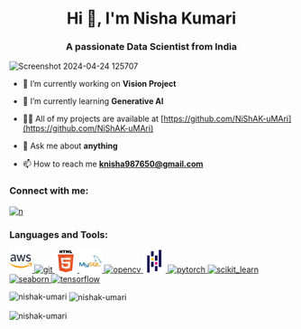 
<h1 align="center">Hi 👋, I'm Nisha Kumari</h1>
<h3 align="center">A passionate Data Scientist from India</h3>

![Screenshot 2024-04-24 125707](https://github.com/NiShAK-uMAri/NiShAK-uMAri/assets/108484547/fad06b7b-1c7d-489b-aa30-9cfb083bdf9a)

- 🔭 I’m currently working on **Vision Project**

- 🌱 I’m currently learning **Generative AI**

- 👨‍💻 All of my projects are available at [https://github.com/NiShAK-uMAri](https://github.com/NiShAK-uMAri)

- 💬 Ask me about **anything**

- 📫 How to reach me **knisha987650@gmail.com**

<h3 align="left">Connect with me:</h3>
<p align="left">
<a href="https://instagram.com/n" target="blank"><img align="center" src="https://raw.githubusercontent.com/rahuldkjain/github-profile-readme-generator/master/src/images/icons/Social/instagram.svg" alt="n" height="30" width="40" /></a>
</p>

<h3 align="left">Languages and Tools:</h3>
<p align="left"> <a href="https://aws.amazon.com" target="_blank" rel="noreferrer"> <img src="https://raw.githubusercontent.com/devicons/devicon/master/icons/amazonwebservices/amazonwebservices-original-wordmark.svg" alt="aws" width="40" height="40"/> </a> <a href="https://git-scm.com/" target="_blank" rel="noreferrer"> <img src="https://www.vectorlogo.zone/logos/git-scm/git-scm-icon.svg" alt="git" width="40" height="40"/> </a> <a href="https://www.w3.org/html/" target="_blank" rel="noreferrer"> <img src="https://raw.githubusercontent.com/devicons/devicon/master/icons/html5/html5-original-wordmark.svg" alt="html5" width="40" height="40"/> </a> <a href="https://www.mysql.com/" target="_blank" rel="noreferrer"> <img src="https://raw.githubusercontent.com/devicons/devicon/master/icons/mysql/mysql-original-wordmark.svg" alt="mysql" width="40" height="40"/> </a> <a href="https://opencv.org/" target="_blank" rel="noreferrer"> <img src="https://www.vectorlogo.zone/logos/opencv/opencv-icon.svg" alt="opencv" width="40" height="40"/> </a> <a href="https://pandas.pydata.org/" target="_blank" rel="noreferrer"> <img src="https://raw.githubusercontent.com/devicons/devicon/2ae2a900d2f041da66e950e4d48052658d850630/icons/pandas/pandas-original.svg" alt="pandas" width="40" height="40"/> </a> <a href="https://pytorch.org/" target="_blank" rel="noreferrer"> <img src="https://www.vectorlogo.zone/logos/pytorch/pytorch-icon.svg" alt="pytorch" width="40" height="40"/> </a> <a href="https://scikit-learn.org/" target="_blank" rel="noreferrer"> <img src="https://upload.wikimedia.org/wikipedia/commons/0/05/Scikit_learn_logo_small.svg" alt="scikit_learn" width="40" height="40"/> </a> <a href="https://seaborn.pydata.org/" target="_blank" rel="noreferrer"> <img src="https://seaborn.pydata.org/_images/logo-mark-lightbg.svg" alt="seaborn" width="40" height="40"/> </a> <a href="https://www.tensorflow.org" target="_blank" rel="noreferrer"> <img src="https://www.vectorlogo.zone/logos/tensorflow/tensorflow-icon.svg" alt="tensorflow" width="40" height="40"/> </a> </p>

<p><img align="left" src="https://github-readme-stats.vercel.app/api/top-langs?username=nishak-umari&show_icons=true&locale=en&layout=compact" alt="nishak-umari" /></p>

<p>&nbsp;<img align="center" src="https://github-readme-stats.vercel.app/api?username=nishak-umari&show_icons=true&locale=en" alt="nishak-umari" /></p>

<p><img align="center" src="https://github-readme-streak-stats.herokuapp.com/?user=nishak-umari&" alt="nishak-umari" /></p>
